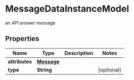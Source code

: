 

# MessageDataInstanceModel

an API answer message

## Properties

| Name | Type | Description | Notes |
|------------ | ------------- | ------------- | -------------|
|**attributes** | [**Message**](Message.md) |  |  |
|**type** | **String** |  |  [optional] |



